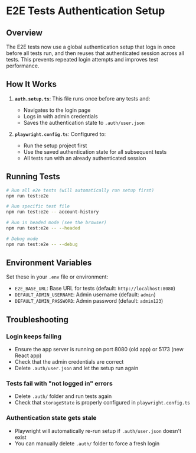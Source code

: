 # E2E Tests Authentication Setup

## Overview
The E2E tests now use a global authentication setup that logs in once before all tests run, and then reuses that authenticated session across all tests. This prevents repeated login attempts and improves test performance.

## How It Works

1. **`auth.setup.ts`**: This file runs once before any tests and:
   - Navigates to the login page
   - Logs in with admin credentials
   - Saves the authentication state to `.auth/user.json`

2. **`playwright.config.ts`**: Configured to:
   - Run the setup project first
   - Use the saved authentication state for all subsequent tests
   - All tests run with an already authenticated session

## Running Tests

```bash
# Run all e2e tests (will automatically run setup first)
npm run test:e2e

# Run specific test file
npm run test:e2e -- account-history

# Run in headed mode (see the browser)
npm run test:e2e -- --headed

# Debug mode
npm run test:e2e -- --debug
```

## Environment Variables

Set these in your `.env` file or environment:

- `E2E_BASE_URL`: Base URL for tests (default: `http://localhost:8080`)
- `DEFAULT_ADMIN_USERNAME`: Admin username (default: `admin`)
- `DEFAULT_ADMIN_PASSWORD`: Admin password (default: `admin123`)

## Troubleshooting

### Login keeps failing
- Ensure the app server is running on port 8080 (old app) or 5173 (new React app)
- Check that the admin credentials are correct
- Delete `.auth/user.json` and let the setup run again

### Tests fail with "not logged in" errors
- Delete `.auth/` folder and run tests again
- Check that `storageState` is properly configured in `playwright.config.ts`

### Authentication state gets stale
- Playwright will automatically re-run setup if `.auth/user.json` doesn't exist
- You can manually delete `.auth/` folder to force a fresh login

